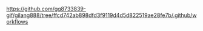 https://github.com/gg8733839-gif/gilang888/tree/ffcd742ab898dfd3f9119d4d5d822519ae28fe7b/.github/workflows
